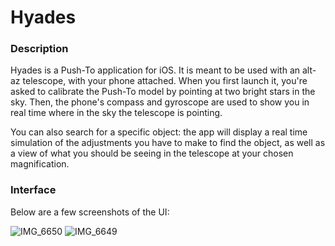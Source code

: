 # Hyades

### Description

Hyades is a Push-To application for iOS. It is meant to be used with an alt-az telescope, with your phone attached.
When you first launch it, you're asked to calibrate the Push-To model by pointing at two bright stars in the sky.
Then, the phone's compass and gyroscope are used to show you in real time where in the sky the telescope is pointing.

You can also search for a specific object: the app will display a real time simulation of the adjustments you have to make to find the object, as well as a view of what you should be seeing in the telescope at your chosen magnification.

### Interface

Below are a few screenshots of the UI:

![IMG_6650](https://github.com/CupertinoTree/Hyades/assets/37226540/93bcee0a-41d5-44ca-83d8-6983b807b45c)
![IMG_6649](https://github.com/CupertinoTree/Hyades/assets/37226540/e6764e7c-5961-4181-a6be-bd0086d2fc8e)
